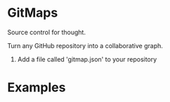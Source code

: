 # GitMaps

Source control for thought.

Turn any GitHub repository into a collaborative graph.

1. Add a file called 'gitmap.json' to your repository


# Examples


